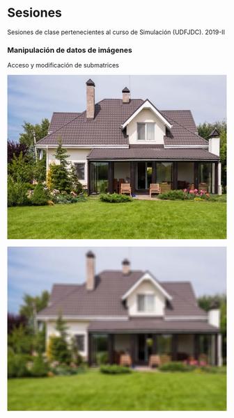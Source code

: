 # Sesiones
Sesiones de clase pertenecientes al curso de Simulación (UDFJDC). 2019-II

### Manipulación de datos de imágenes
Acceso y modificación de submatrices

![casa00](/files/Casa.jpg)

![casa00](/files/borrosa.jpg)

